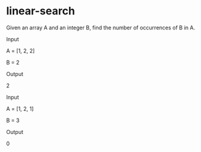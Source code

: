 # linear-search

Given an array A and an integer B, find the number of occurrences of B in A.


Input

A = [1, 2, 2]

B = 2 

Output

2

Input

A = [1, 2, 1]

B = 3 

Output

0
